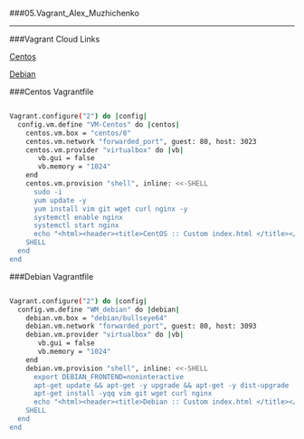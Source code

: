 ###05.Vagrant_Alex_Muzhichenko

---

###Vagrant Cloud Links

[Centos](https://app.vagrantup.com/amuzhichenko/boxes/centos8)

[Debian](https://app.vagrantup.com/amuzhichenko/boxes/Debian_latest)

###Centos Vagrantfile

```bash

Vagrant.configure("2") do |config|
  config.vm.define "VM-Centos" do |centos|
    centos.vm.box = "centos/8"
    centos.vm.network "forwarded_port", guest: 80, host: 3023
    centos.vm.provider "virtualbox" do |vb|
       vb.gui = false
       vb.memory = "1024"
    end
    centos.vm.provision "shell", inline: <<-SHELL
      sudo -i
      yum update -y
      yum install vim git wget curl nginx -y
      systemctl enable nginx
      systemctl start nginx
      echo "<html><header><title>CentOS :: Custom index.html </title></header><body><center><h1>Host system(amuzhichenko): $(cat /etc/centos-release)</h1></center></body></html>" > /usr/share/nginx/html/index.html
    SHELL
  end
end


```

###Debian Vagrantfile

```bash

Vagrant.configure("2") do |config|
  config.vm.define "WM_debian" do |debian|
    debian.vm.box = "debian/bullseye64"
    debian.vm.network "forwarded_port", guest: 80, host: 3093
    debian.vm.provider "virtualbox" do |vb|
       vb.gui = false
       vb.memory = "1024"
    end
    debian.vm.provision "shell", inline: <<-SHELL
      export DEBIAN_FRONTEND=noninteractive
      apt-get update && apt-get -y upgrade && apt-get -y dist-upgrade
      apt-get install -yqq vim git wget curl nginx
      echo "<html><header><title>Debian :: Custom index.html </title></header><body><center><h1>AMuzhichenko_Host system: $(lsb_release -ds)</h1></center></body></html>" > /var/www/html/index.html
    SHELL
  end
end


```

